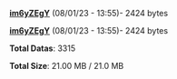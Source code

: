 [**im6yZEgY**](/data/im6yZEgY.txt) (08/01/23 - 13:55)- 2424 bytes

[**im6yZEgY**](/data/im6yZEgY.txt) (08/01/23 - 13:55)- 2424 bytes

**Total Datas**: 3315

**Total Size**: 21.00 MB / 21.0 MB